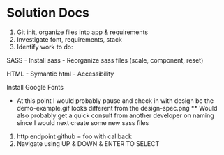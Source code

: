 # Solution Docs

<!-- Include documentation, additional setup instructions, notes etc. here -->
1. Git init, organize files into app & requirements
2. Investigate font, requirements, stack
3. Identify work to do:

SASS
    - Install sass
    - Reorganize sass files (scale, component, reset)

HTML
    - Symantic html
    - Accessibility

Install Google Fonts  

* At this point I would probably pause and check in with design bc the demo-example.gif looks different from the design-spec.png
** Would also probably get a quick consult from another developer on naming since I would next create some new sass files

1. http endpoint github = foo with callback
2. Navigate using UP & DOWN & ENTER TO SELECT